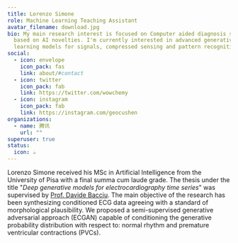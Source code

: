 ```yaml
---
title: Lorenzo Simone
role: Machine Learning Teaching Assistant
avatar_filename: download.jpg
bio: My main research interest is focused on Computer aided diagnosis systems
  based on AI novelties. I'm currently interested in advanced generative deep
  learning models for signals, compressed sensing and pattern recognition.
social:
  - icon: envelope
    icon_pack: fas
    link: about/#contact
  - icon: twitter
    icon_pack: fab
    link: https://twitter.com/wowchemy
  - icon: instagram
    icon_pack: fab
    link: https://instagram.com/geocushen
organizations:
  - name: 腾讯
    url: ""
superuser: true
status:
  icon: ☕️
---
```

Lorenzo Simone received his MSc in Artificial Intelligence from the University of Pisa with a final summa cum laude grade. The thesis under the title "*Deep generative models for electrocardiography time series*" was supervised by [Prof. Davide Bacciu](http://pages.di.unipi.it/bacciu/). The main objective of the research has been synthesizing conditioned ECG data agreeing
with a standard of morphological plausibility. We proposed a semi-supervised generative adversarial approach (ECGAN) capable of conditioning the generative probability distribution with respect to: normal rhythm and premature ventricular contractions (PVCs).